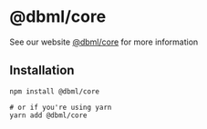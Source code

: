 # @dbml/core

See our website [@dbml/core](https://www.dbml-lang.org/js-module/#core) for more information

## Installation
```shell
npm install @dbml/core

# or if you're using yarn
yarn add @dbml/core
```